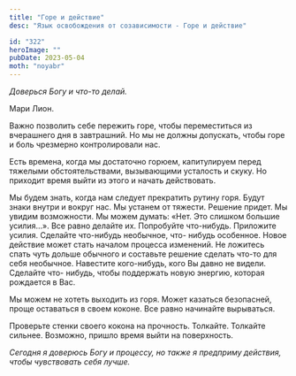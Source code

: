 ```yaml
---
title: "Горе и действие"
desc: "Язык освобождения от созависимости - Горе и действие"

id: "322"
heroImage: ""
pubDate: 2023-05-04
moth: "noyabr"
---
```


_Доверься_ _Богу_ _и_ _что-то_ _делай._

Мари Лион.

Важно позволить себе пережить горе, чтобы переместиться из вчерашнего дня в
завтрашний. Но мы не должны допускать, чтобы горе и боль чрезмерно
контролировали нас.

Есть времена, когда мы достаточно горюем, капитулируем перед тяжелыми
обстоятельствами, вызывающими усталость и скуку. Но приходит время выйти из
этого и начать действовать.

Мы будем знать, когда нам следует прекратить рутину горя. Будут знаки внутри и
вокруг нас. Мы устанем от тяжести. Решение придет. Мы увидим возможности. Мы
можем думать: «Нет. Это слишком большие усилия…». Все равно делайте их.
Попробуйте что-нибудь. Приложите усилия. Сделайте что-нибудь необычное, что-
нибудь особенное. Новое действие может стать началом процесса изменений. Не
ложитесь спать чуть дольше обычного и составьте решение сделать что-то для
себя необычное. Навестите кого-нибудь, кого Вы давно не видели. Сделайте что-
нибудь, чтобы поддержать новую энергию, которая рождается в Вас.

Мы можем не хотеть выходить из горя. Может казаться безопасней, проще
оставаться в своем коконе. Все равно начинайте вырываться.

Проверьте стенки своего кокона на прочность. Толкайте. Толкайте сильнее.
Возможно, пришло время выйти на поверхность.

_Сегодня_ _я_ _доверюсь_ _Богу_ _и_ _процессу,_ _но_ _также_ _я_ _предприму_
_действия,_ _чтобы_ _чувствовать_ _себя_ _лучше._
